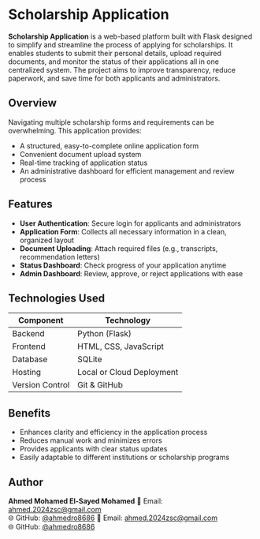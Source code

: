 # Scholarship Application

**Scholarship Application** is a web-based platform built with Flask designed to simplify and streamline the process of applying for scholarships. It enables students to submit their personal details, upload required documents, and monitor the status of their applications all in one centralized system. The project aims to improve transparency, reduce paperwork, and save time for both applicants and administrators.

##  Overview
Navigating multiple scholarship forms and requirements can be overwhelming. This application provides:
- A structured, easy-to-complete online application form  
- Convenient document upload system  
- Real-time tracking of application status  
- An administrative dashboard for efficient management and review process  

##  Features
- **User Authentication**: Secure login for applicants and administrators  
- **Application Form**: Collects all necessary information in a clean, organized layout  
- **Document Uploading**: Attach required files (e.g., transcripts, recommendation letters)  
- **Status Dashboard**: Check progress of your application anytime  
- **Admin Dashboard**: Review, approve, or reject applications with ease  

##  Technologies Used
| Component       | Technology      |
|----------------|------------------|
| Backend         | Python (Flask)   |
| Frontend        | HTML, CSS, JavaScript |
| Database        | SQLite           |
| Hosting         | Local or Cloud Deployment |
| Version Control | Git & GitHub     |

##  Benefits
- Enhances clarity and efficiency in the application process  
- Reduces manual work and minimizes errors  
- Provides applicants with clear status updates  
- Easily adaptable to different institutions or scholarship programs  

##  Author
**Ahmed Mohamed El-Sayed Mohamed** 
📧 Email: [ahmed.2024zsc@gmail.com](mailto:ahmed.2024zsc@gmail.com)  
🌐 GitHub: [@ahmedro8686](https://github.com/ahmedro8686)
📧 Email: [ahmed.2024zsc@gmail.com](mailto:ahmed.2024zsc@gmail.com)  
🌐 GitHub: [@ahmedro8686](https://github.com/ahmedro8686)
